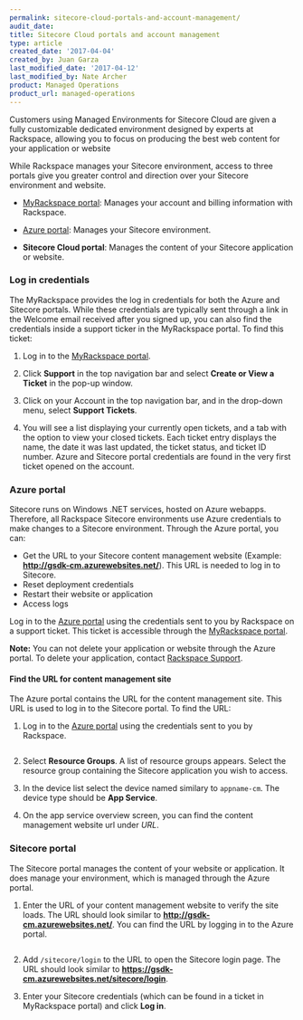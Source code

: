 ```yaml
---
permalink: sitecore-cloud-portals-and-account-management/
audit_date:
title: Sitecore Cloud portals and account management
type: article
created_date: '2017-04-04'
created_by: Juan Garza
last_modified_date: '2017-04-12'
last_modified_by: Nate Archer
product: Managed Operations
product_url: managed-operations
---
```


Customers using Managed Environments for Sitecore Cloud are given a fully customizable dedicated environment designed by experts at Rackspace, allowing you to focus on producing the best web content for your application or website

While Rackspace manages your Sitecore environment, access to three portals give you greater control and direction over your Sitecore environment and website.

- [MyRackspace portal](https://my.rackspace.com/portal/): Manages your account and billing information with Rackspace.

- [Azure portal](https://portal.azure.com/): Manages your Sitecore environment.

- **Sitecore Cloud portal**: Manages the content of your Sitecore application or website.

### Log in credentials

The MyRackspace provides the log in credentials for both the Azure and Sitecore portals. While these credentials are typically sent through a link in the Welcome email received after you signed up, you can also find the credentials inside a support ticker in the MyRackspace portal. To find this ticket:

1. Log in to the [MyRackspace portal](https://my.rackspace.com/portal/).

2. Click **Support** in the top navigation bar and select **Create or View a Ticket** in the pop-up window.

3. Click on your Account in the top navigation bar, and in the drop-down menu, select **Support Tickets**.

4. You will see a list displaying your currently open tickets, and a tab with the option to view your closed tickets. Each ticket entry displays the name, the date it was last updated, the ticket status, and ticket ID number. Azure and Sitecore portal credentials are found in the very first ticket opened on the account.

### Azure portal

Sitecore runs on Windows .NET services, hosted on Azure webapps. Therefore, all Rackspace Sitecore environments use Azure credentials to make changes to a Sitecore environment. Through the Azure portal, you can:

- Get the URL to your Sitecore content management website (Example:  **http://gsdk-cm.azurewebsites.net/**). This URL is needed to log in to Sitecore.
- Reset deployment credentials
- Restart their website or application
- Access logs

Log in to the [Azure portal](https://portal.azure.com/) using the credentials sent to you by Rackspace on a support ticket. This ticket is accessible through the [MyRackspace portal](https://my.rackspace.com/portal/).

**Note:** You can not delete your application or website through the Azure portal. To delete your application, contact [Rackspace Support](https://www.rackspace.com/en-us/information/contactus).

#### Find the URL for content management site

The Azure portal contains the URL for the content management site. This URL is used to log in to the Sitecore portal. To find the URL:

1. Log in to the [Azure portal](https://portal.azure.com/) using the credentials sent to you by Rackspace.

  <img src="{% asset_path managed-operations/sitecore-cloud-portals-and-account-management/azure-login.png %}" alt=""  />   

2. Select **Resource Groups**. A list of resource groups appears. Select the resource group containing the Sitecore application you wish to access.

3. In the device list select the device named similary to `appname-cm`. The device type should be **App Service**.

4. On the app service overview screen, you can find the content management website url under *URL*.

### Sitecore portal

The Sitecore portal manages the content of your website or application. It does manage your environment, which is managed through the Azure portal.

1. Enter the URL of your content management website to verify the site loads. The URL should look similar to **http://gsdk-cm.azurewebsites.net/**. You can find the URL by logging in to the Azure portal.

   <img src="{% asset_path managed-operations/sitecore-cloud-portals-and-account-management/sitecore-login.png %}" alt=""  />   

2. Add `/sitecore/login` to the URL to open the Sitecore login page. The URL should look similar to **https://gsdk-cm.azurewebsites.net/sitecore/login**.

3. Enter your Sitecore credentials (which can be found in a ticket in MyRackspace portal) and click **Log in**.
